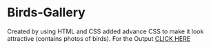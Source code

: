 # Birds-Gallery
Created by using HTML and CSS added advance CSS to make it look attractive (contains photos of birds).
For the Output [CLICK HERE](file:///E:/VS%20code/Birds%20Gallery/index.html)
